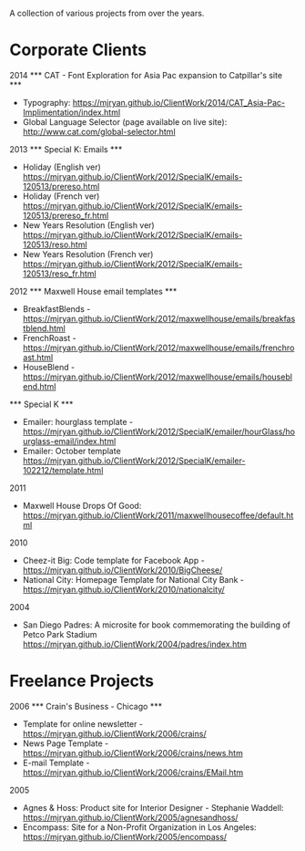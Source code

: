 A collection of various projects from over the years.


# Corporate Clients 

2014 
*** CAT - Font Exploration for Asia Pac expansion to Catpillar's site ***
- Typography: https://mjryan.github.io/ClientWork/2014/CAT_Asia-Pac-Implimentation/index.html
- Global Language Selector (page available on live site): http://www.cat.com/global-selector.html


2013
*** Special K: Emails ***
- Holiday (English ver) https://mjryan.github.io/ClientWork/2012/SpecialK/emails-120513/prereso.html 
- Holiday (French ver) https://mjryan.github.io/ClientWork/2012/SpecialK/emails-120513/prereso_fr.html 
- New Years Resolution (English ver) https://mjryan.github.io/ClientWork/2012/SpecialK/emails-120513/reso.html 
- New Years Resolution (French ver) https://mjryan.github.io/ClientWork/2012/SpecialK/emails-120513/reso_fr.html 


2012
*** Maxwell House email templates ***

- BreakfastBlends - https://mjryan.github.io/ClientWork/2012/maxwellhouse/emails/breakfastblend.html
- FrenchRoast - https://mjryan.github.io/ClientWork/2012/maxwellhouse/emails/frenchroast.html
- HouseBlend - https://mjryan.github.io/ClientWork/2012/maxwellhouse/emails/houseblend.html

*** Special K ***
- Emailer: hourglass template - https://mjryan.github.io/ClientWork/2012/SpecialK/emailer/hourGlass/hourglass-email/index.html
- Emailer: October template https://mjryan.github.io/ClientWork/2012/SpecialK/emailer-102212/template.html


2011 
- Maxwell House Drops Of Good: https://mjryan.github.io/ClientWork/2011/maxwellhousecoffee/default.html


2010
- Cheez-it Big: Code template for Facebook App - https://mjryan.github.io/ClientWork/2010/BigCheese/
- National City: Homepage Template for National City Bank - https://mjryan.github.io/ClientWork/2010/nationalcity/


2004 
- San Diego Padres: A microsite for book commemorating the building of Petco Park Stadium https://mjryan.github.io/ClientWork/2004/padres/index.htm



# Freelance Projects

2006
*** Crain's Business - Chicago ***
- Template for online newsletter - https://mjryan.github.io/ClientWork/2006/crains/
- News Page Template - https://mjryan.github.io/ClientWork/2006/crains/news.htm
- E-mail Template - https://mjryan.github.io/ClientWork/2006/crains/EMail.htm

2005
- Agnes & Hoss: Product site for Interior Designer - Stephanie Waddell: https://mjryan.github.io/ClientWork/2005/agnesandhoss/
- Encompass: Site for a Non-Profit Organization in Los Angeles: https://mjryan.github.io/ClientWork/2005/encompass/
